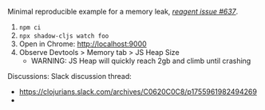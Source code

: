 Minimal reproducible example for a memory leak, _[reagent issue #637](https://github.com/reagent-project/reagent/issues/637)_.

1. `npm ci`
2. `npx shadow-cljs watch foo`
3. Open in Chrome: <http://localhost:9000>
4. Observe Devtools > Memory tab > JS Heap Size
    * WARNING: JS Heap will quickly reach 2gb and climb until crashing

Discussions:
Slack discussion thread:
- <https://clojurians.slack.com/archives/C0620C0C8/p1755961982494269>
- 
